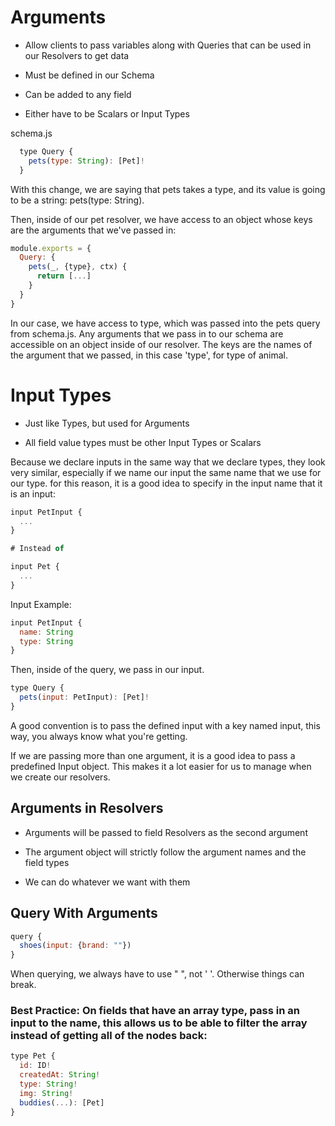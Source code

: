 # Arguments

  * Allow clients to pass variables along with Queries that can be used in our Resolvers to get data

  * Must be defined in our Schema

  * Can be added to any field

  * Either have to be Scalars or Input Types

schema.js
```javascript
  type Query {
    pets(type: String): [Pet]!
  }
```
With this change, we are saying that pets takes a type, and its value is going to be a string: pets(type: String).

Then, inside of our pet resolver, we have access to an object whose keys are the arguments that we've passed in:

```javascript
module.exports = {
  Query: {
    pets(_, {type}, ctx) {
      return [...]
    }
  }
}
```

In our case, we have access to type, which was passed into the pets query from schema.js. Any arguments that we pass in to our schema are accessible on an object inside of our resolver. The keys are the names of the argument that we passed, in this case 'type', for type of animal.

# Input Types

  * Just like Types, but used for Arguments

  * All field value types must be other Input Types or Scalars
 
Because we declare inputs in the same way that we declare types, they look very similar, especially if we name our input the same name that we use for our type. for this reason, it is a good idea to specify in the input name that it is an input:

```javascript
input PetInput {
  ...
}

# Instead of

input Pet {
  ...
}
```

Input Example:

```javascript
input PetInput {
  name: String
  type: String
}
```

Then, inside of the query, we pass in our input.

```javascript
type Query {
  pets(input: PetInput): [Pet]!
}
```

A good convention is to pass the defined input with a key named input, this way, you always know what you're getting.

If we are passing more than one argument, it is a good idea to pass a predefined Input object. This makes it a lot easier for us to manage when we create our resolvers.

## Arguments in Resolvers

  * Arguments will be passed to field Resolvers as the second argument

  * The argument object will strictly follow the argument names and the field types

  * We can do whatever we want with them

## Query With Arguments

```javascript
query {
  shoes(input: {brand: ""})
}
```

When querying, we always have to use " ", not ' '. Otherwise things can break.

### Best Practice: On fields that have an array type, pass in an input to the name, this allows us to be able to filter the array instead of getting all of the nodes back:

```javascript
type Pet {
  id: ID!
  createdAt: String!
  type: String!
  img: String!
  buddies(...): [Pet]
}
```